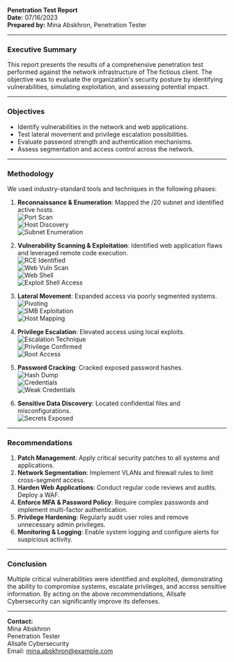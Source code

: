 **Penetration Test Report**  
**Date:** 07/16/2023  
**Prepared by:** Mina Abskhron, Penetration Tester  

---

### Executive Summary
This report presents the results of a comprehensive penetration test performed against the network infrastructure of The fictious client. The objective was to evaluate the organization's security posture by identifying vulnerabilities, simulating exploitation, and assessing potential impact.


---

### Objectives
- Identify vulnerabilities in the network and web applications.
- Test lateral movement and privilege escalation possibilities.
- Evaluate password strength and authentication mechanisms.
- Assess segmentation and access control across the network.

---

### Methodology
We used industry-standard tools and techniques in the following phases:
1. **Reconnaissance & Enumeration**: Mapped the /20 subnet and identified active hosts.  
   ![Port Scan](https://raw.githubusercontent.com/eldoktor1/Penetration-Test-Report/main/images/page_3_img_1.png)  
   ![Host Discovery](https://raw.githubusercontent.com/eldoktor1/Penetration-Test-Report/main/images/page_3_img_2.png)  
   ![Subnet Enumeration](https://raw.githubusercontent.com/eldoktor1/Penetration-Test-Report/main/images/page_3_img_3.png)  

2. **Vulnerability Scanning & Exploitation**: Identified web application flaws and leveraged remote code execution.  
   ![RCE Identified](https://raw.githubusercontent.com/eldoktor1/Penetration-Test-Report/main/images/page_4_img_3.png)  
   ![Web Vuln Scan](https://raw.githubusercontent.com/eldoktor1/Penetration-Test-Report/main/images/page_4_img_2.png)  
   ![Web Shell](https://raw.githubusercontent.com/eldoktor1/Penetration-Test-Report/main/images/page_4_img_4.png)  
   ![Exploit Shell Access](https://raw.githubusercontent.com/eldoktor1/Penetration-Test-Report/main/images/page_4_img_5.png)

3. **Lateral Movement**: Expanded access via poorly segmented systems.  
   ![Pivoting](https://raw.githubusercontent.com/eldoktor1/Penetration-Test-Report/main/images/page_5_img_1.png)  
   ![SMB Exploitation](https://raw.githubusercontent.com/eldoktor1/Penetration-Test-Report/main/images/page_5_img_2.png)  
   ![Host Mapping](https://raw.githubusercontent.com/eldoktor1/Penetration-Test-Report/main/images/page_6_img_2.png)

4. **Privilege Escalation**: Elevated access using local exploits.  
   ![Escalation Technique](https://raw.githubusercontent.com/eldoktor1/Penetration-Test-Report/main/images/page_6_img_3.png)  
   ![Privilege Confirmed](https://raw.githubusercontent.com/eldoktor1/Penetration-Test-Report/main/images/page_6_img_4.png)  
   ![Root Access](https://raw.githubusercontent.com/eldoktor1/Penetration-Test-Report/main/images/page_6_img_5.png)

5. **Password Cracking**: Cracked exposed password hashes.  
   ![Hash Dump](https://raw.githubusercontent.com/eldoktor1/Penetration-Test-Report/main/images/page_7_img_3.png)  
   ![Credentials](https://raw.githubusercontent.com/eldoktor1/Penetration-Test-Report/main/images/page_8_img_1.png)  
   ![Weak Credentials](https://raw.githubusercontent.com/eldoktor1/Penetration-Test-Report/main/images/page_7_img_2.png)

6. **Sensitive Data Discovery**: Located confidential files and misconfigurations.  
   ![Secrets Exposed](https://raw.githubusercontent.com/eldoktor1/Penetration-Test-Report/main/images/page_8_img_2.png)

---

### Recommendations
1. **Patch Management**: Apply critical security patches to all systems and applications.
2. **Network Segmentation**: Implement VLANs and firewall rules to limit cross-segment access.
3. **Harden Web Applications**: Conduct regular code reviews and audits. Deploy a WAF.
4. **Enforce MFA & Password Policy**: Require complex passwords and implement multi-factor authentication.
5. **Privilege Hardening**: Regularly audit user roles and remove unnecessary admin privileges.
6. **Monitoring & Logging**: Enable system logging and configure alerts for suspicious activity.

---

### Conclusion
Multiple critical vulnerabilities were identified and exploited, demonstrating the ability to compromise systems, escalate privileges, and access sensitive information. By acting on the above recommendations, Allsafe Cybersecurity can significantly improve its defenses.

---

**Contact:**  
Mina Abskhron  
Penetration Tester  
Allsafe Cybersecurity  
Email: mina.abskhron@example.com
